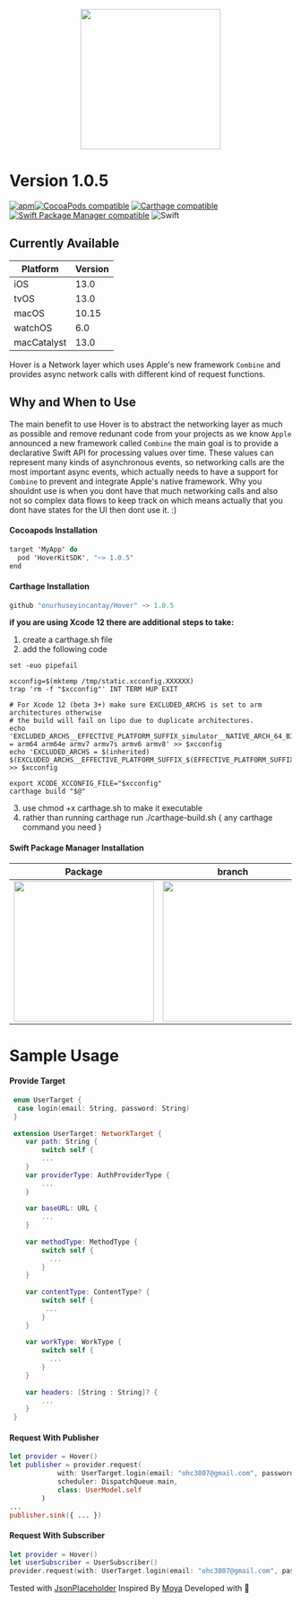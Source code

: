 <p align="center">
  <img height="250" src="Screenshots/Hover.png"/>
</p>

# Version 1.0.5

[![apm](https://img.shields.io/apm/l/vim-mode.svg)](https://github.com/onurhuseyincantay/Hover/blob/develop/License.md)[![CocoaPods compatible](https://img.shields.io/cocoapods/v/HoverKitSDK.svg)](https://cocoapods.org/pods/HoverKitSDK)
[![Carthage compatible](https://img.shields.io/badge/Carthage-compatible-4BC51D.svg?style=flat)](https://github.com/Carthage/Carthage)
[![Swift Package Manager compatible](https://img.shields.io/badge/Swift%20Package%20Manager-compatible-brightgreen.svg)](https://github.com/apple/swift-package-manager)
![Swift](https://github.com/onurhuseyincantay/Hover/workflows/Swift/badge.svg)</br>

## Currently Available
| Platform      | Version       |
| ------------- |:------------- | 
| iOS           | 13.0          |
| tvOS          | 13.0          |
| macOS         | 10.15         |
| watchOS       | 6.0           |
| macCatalyst   | 13.0          |

Hover is a Network layer which uses Apple's new framework `Combine` and provides async network calls with different kind of request functions.

## Why and When to Use
The main benefit to use Hover is to abstract the networking layer as much as possible and remove redunant code from your projects as we know `Apple` announced a new framework called `Combine` the main goal is to provide a declarative Swift API for processing values over time. These values can represent many kinds of asynchronous events, so networking calls are the most important async events, which actually needs to have a support for `Combine` to prevent and integrate Apple's native framework. Why you shouldnt use is when you dont have that much networking calls and also not so complex data flows to keep track on which means actually that you dont have states for the UI then dont use it. :) 

#### Cocoapods Installation
```swift
target 'MyApp' do
  pod 'HoverKitSDK', "~> 1.0.5"
end
```

#### Carthage Installation
```swift
github "onurhuseyincantay/Hover" ~> 1.0.5
```
**if you are using Xcode 12 there are additional steps to take:**
  1. create a carthage.sh file
  2. add the following code
  ```
set -euo pipefail

xcconfig=$(mktemp /tmp/static.xcconfig.XXXXXX)
trap 'rm -f "$xcconfig"' INT TERM HUP EXIT

# For Xcode 12 (beta 3+) make sure EXCLUDED_ARCHS is set to arm architectures otherwise
# the build will fail on lipo due to duplicate architectures.
echo 'EXCLUDED_ARCHS__EFFECTIVE_PLATFORM_SUFFIX_simulator__NATIVE_ARCH_64_BIT_x86_64__XCODE_1200 = arm64 arm64e armv7 armv7s armv6 armv8' >> $xcconfig
echo 'EXCLUDED_ARCHS = $(inherited) $(EXCLUDED_ARCHS__EFFECTIVE_PLATFORM_SUFFIX_$(EFFECTIVE_PLATFORM_SUFFIX)__NATIVE_ARCH_64_BIT_$(NATIVE_ARCH_64_BIT)__XCODE_$(XCODE_VERSION_MAJOR))' >> $xcconfig

export XCODE_XCCONFIG_FILE="$xcconfig"
carthage build "$@"

  ```
  3. use chmod +x carthage.sh to make it executable
  4. rather than running carthage run ./carthage-build.sh { any carthage command you need }

#### Swift Package Manager Installation
Package            |  branch
:-------------------------:|:-------------------------:
<img height="250" src="Screenshots/package.png" />  |   <img height="250" src="Screenshots/branchInfo.png" />


# Sample Usage
#### Provide Target
```swift
 enum UserTarget {
  case login(email: String, password: String) 
 }
 
 extension UserTarget: NetworkTarget { 
    var path: String {
        switch self {
        ...
    }
    var providerType: AuthProviderType {
        ...
    }
    
    var baseURL: URL {
        ...
    }
    
    var methodType: MethodType {
        switch self {
          ...
        }
    }
    
    var contentType: ContentType? {
        switch self {
         ...
        }
    }
    
    var workType: WorkType {
        switch self {
          ...
        }
    }
    
    var headers: [String : String]? {
        ...
    }
 }
```
#### Request With Publisher
```swift
let provider = Hover()
let publisher = provider.request(
            with: UserTarget.login(email: "ohc3807@gmail.com", password: "123456"),
            scheduler: DispatchQueue.main,
            class: UserModel.self
        )
...
publisher.sink({ ... })
```

#### Request With Subscriber
```swift
let provider = Hover()
let userSubscriber = UserSubscriber()
provider.request(with: UserTarget.login(email: "ohc3807@gmail.com", password: "123456"), class: UserModel.self, subscriber: userSubscriber)
```

Tested with [JsonPlaceholder](https://jsonplaceholder.typicode.com)
Inspired By [Moya](https://github.com/Moya/Moya) Developed with 🧡

